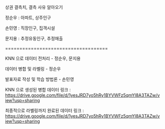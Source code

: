 상권 결측치, 결측 사유 알아오기

정순우 : 아파트, 상주인구 

손민영 : 직장인구, 집객시설

문지용 : 추정유동인구, 추정매출

====================================

KNN 으로 데이터 전처리 - 정순우, 문지용

데이터 병합 및 라벨링 - 정순우

발표자료 작성 및 학습 방법론  - 손민영

KNN 으로 생성된 병합 데이터 링크 : https://drive.google.com/file/d/1yesJRD7yo5hRy1BYVWFz5qmYl8A3TAZw/view?usp=sharing 

최종적으로 라벨링까지 완료된 데이터 링크 : https://drive.google.com/file/d/1yesJRD7yo5hRy1BYVWFz5qmYl8A3TAZw/view?usp=sharing
